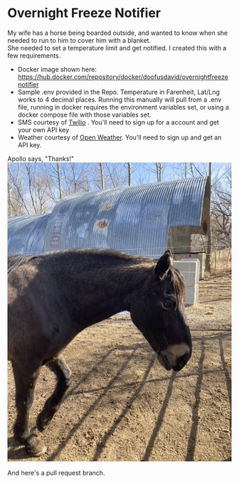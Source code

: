 # Overnight Freeze Notifier

My wife has a horse being boarded outside, and wanted to know when she needed to run to him to cover him with a blanket.  
She needed to set a temperature limit and get notified. I created this with a few requirements.

- Docker image shown here: https://hub.docker.com/repository/docker/doofusdavid/overnightfreezenotifier
- Sample .env provided in the Repo. Temperature in Farenheit, Lat/Lng works to 4 decimal places. Running this manually will pull from a .env file, running in docker requires the environment variables set, or using a docker compose file with those variables set.
- SMS courtesy of [Twilio](https://www.twilio.com/) . You'll need to sign up for a account and get your own API key
- Weather courtesy of [Open Weather](https://openweathermap.org/). You'll need to sign up and get an API key.

Apollo says, "Thanks!"
![Apollo the horse](/img/Apollo.jpeg)

And here's a pull request branch.
